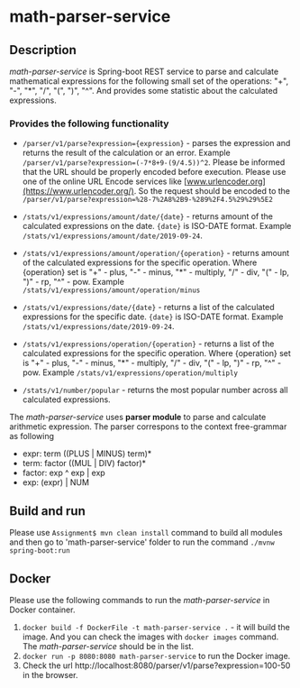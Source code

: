 # math-parser-service

## Description

*math-parser-service* is Spring-boot REST service to parse and calculate mathematical expressions for the following small set of the operations: "+", "-", "*", "/", "(", ")", "^". And provides some statistic about the calculated expressions.

### Provides the following functionality

- `/parser/v1/parse?expression={expression}` - parses the expression and returns the result of the calculation or an error. 
  Example `/parser/v1/parse?expression=(-7*8+9-(9/4.5))^2`. Please be informed that the URL should be properly encoded before execution. Please use one of the online URL Encode services like [www.urlencoder.org](https://www.urlencoder.org/). So the request should be encoded to the `/parser/v1/parse?expression=%28-7%2A8%2B9-%289%2F4.5%29%29%5E2`
  
- `/stats/v1/expressions/amount/date/{date}` - returns amount of the calculated expressions on the date. `{date}` is ISO-DATE format.
  Example `/stats/v1/expressions/amount/date/2019-09-24`.
  
- `/stats/v1/expressions/amount/operation/{operation}` - returns amount of the calculated expressions for the specific operation. Where {operation} set is "+" - plus, "-" - minus, "*" - multiply, "/" - div, "(" - lp, ")" - rp, "^" - pow. 
  Example `/stats/v1/expressions/amount/operation/minus`
  
- `/stats/v1/expressions/date/{date}` - returns a list of the calculated expressions for the specific date. `{date}` is ISO-DATE format. Example `/stats/v1/expressions/date/2019-09-24`.

- `/stats/v1/expressions/operation/{operation}` - returns a list of the calculated expressions for the specific operation. Where {operation} set is "+" - plus, "-" - minus, "*" - multiply, "/" - div, "(" - lp, ")" - rp, "^" - pow. 
  Example `/stats/v1/expressions/operation/multiply`

- `/stats/v1/number/popular` - returns the most popular number across all calculated expressions.

The *math-parser-service* uses __parser module__ to parse and calculate arithmetic expression. 
The parser correspons to the context free-grammar as following

- expr: term ((PLUS | MINUS) term)*
- term: factor ((MUL | DIV) factor)*
- factor: exp ^ exp | exp
- exp: (expr) | NUM

## Build and run

Please use `Assignment$ mvn clean install` command to build all modules and then go to 'math-parser-service' folder to run the command `./mvnw spring-boot:run` 

## Docker

Please use the following commands to run the *math-parser-service* in Docker container.
1. `docker build -f DockerFile -t math-parser-service .` - it will build the image. And you can check the images with `docker images` command. The *math-parser-service* should be in the list.
2. `docker run -p 8080:8080 math-parser-service` to run the Docker image.
3. Check the url http://localhost:8080/parser/v1/parse?expression=100-50 in the browser.
